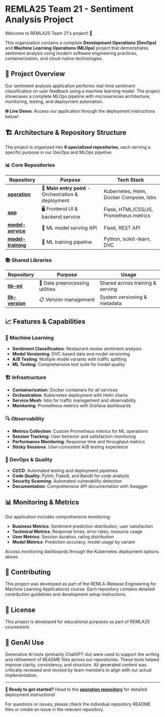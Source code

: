 # REMLA25 Team 21 - Sentiment Analysis Project

Welcome to REMLA25 Team 21's project! 🚀

This organization contains a complete **Development Operations (DevOps)** and **Machine Learning Operations (MLOps)** project that demonstrates sentiment analysis using modern software engineering practices, containerization, and cloud-native technologies.

## 🎯 Project Overview

Our sentiment analysis application performs real-time sentiment classification on user feedback using a machine learning model. The project showcases a complete MLOps pipeline with microservices architecture, monitoring, testing, and deployment automation.

**🌐 Live Demo**: Access our application through the deployment instructions below!

## 🏗️ Architecture & Repository Structure

The project is organized into **6 specialized repositories**, each serving a specific purpose in our DevOps and MLOps pipeline:

### 📊 Core Repositories

| Repository | Purpose | Tech Stack |
|------------|---------|------------|
| **[operation](https://github.com/remla25-team21/operation)** | 🚀 **Main entry point** - Orchestration & deployment | Kubernetes, Helm, Docker Compose, Istio |
| **[app](https://github.com/remla25-team21/app)** | 🖥️ Frontend UI & backend service | Flask, HTML/CSS/JS, Prometheus metrics |
| **[model-service](https://github.com/remla25-team21/model-service)** | 🤖 ML model serving API | Flask, REST API |
| **[model-training](https://github.com/remla25-team21/model-training)** | 🧠 ML training pipeline | Python, scikit-learn, DVC |

### 📚 Shared Libraries

| Repository | Purpose | Usage |
|------------|---------|-------|
| **[lib-ml](https://github.com/remla25-team21/lib-ml)** | 🔧 Data preprocessing utilities | Shared across training & serving |
| **[lib-version](https://github.com/remla25-team21/lib-version)** | 📋 Version management | System versioning & metadata |

## 📈 Features & Capabilities

### 🎯 Machine Learning

- **Sentiment Classification**: Restaurant review sentiment analysis
- **Model Versioning**: DVC-based data and model versioning
- **A/B Testing**: Multiple model variants with traffic splitting
- **ML Testing**: Comprehensive test suite for model quality

### 🏗️ Infrastructure

- **Containerization**: Docker containers for all services
- **Orchestration**: Kubernetes deployment with Helm charts
- **Service Mesh**: Istio for traffic management and observability
- **Monitoring**: Prometheus metrics with Grafana dashboards

### 🔍 Observability

- **Metrics Collection**: Custom Prometheus metrics for ML operations
- **Session Tracking**: User behavior and satisfaction monitoring
- **Performance Monitoring**: Response time and throughput metrics
- **Sticky Sessions**: User-consistent A/B testing experience

### 🔧 DevOps & Quality

- **CI/CD**: Automated testing and deployment pipelines
- **Code Quality**: Pylint, Flake8, and Bandit for code analysis
- **Security Scanning**: Automated vulnerability detection
- **Documentation**: Comprehensive API documentation with Swagger

## 📊 Monitoring & Metrics

Our application includes comprehensive monitoring:

- **Business Metrics**: Sentiment prediction distribution, user satisfaction
- **Technical Metrics**: Response times, error rates, resource usage
- **User Metrics**: Session duration, rating distribution
- **Model Metrics**: Prediction accuracy, model usage by variant

Access monitoring dashboards through the Kubernetes deployment options above.

## 🤝 Contributing

This project was developed as part of the REMLA (Release Engineering for Machine Learning Applications) course. Each repository contains detailed contribution guidelines and development setup instructions.

## 📄 License

This project is developed for educational purposes as part of REMLA25 coursework. 

## 🤖 GenAI Use

Generative AI tools (primarily ChatGPT-4o) were used to support the writing and refinement of README files across our repositories. These tools helped improve clarity, consistency, and structure. All generated content was critically reviewed and revised by team members to align with our actual implementation. 

---

**🚀 Ready to get started?** Head to the **[operation repository](https://github.com/remla25-team21/operation)** for detailed deployment instructions!

For questions or issues, please check the individual repository README files or create an issue in the relevant repository.
